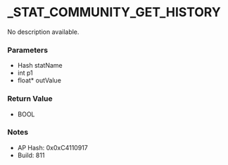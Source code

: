 # _STAT_COMMUNITY_GET_HISTORY

No description available.

### Parameters
* Hash statName
* int p1
* float* outValue

### Return Value
* BOOL

### Notes
* AP Hash: 0x0xC4110917
* Build: 811

